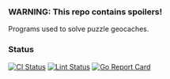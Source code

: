 ### WARNING: This repo contains spoilers!

Programs used to solve puzzle geocaches.

### Status

[![CI Status](https://github.com/bitlux/caches/workflows/Go/badge.svg)](https://github.com/bitlux/caches/actions?query=workflow%3AGo)
[![Lint Status](https://github.com/bitlux/caches/workflows/golangci-lint/badge.svg)](https://github.com/bitlux/caches/actions?query=workflow%3Agolangci-lint)
[![Go Report Card](https://goreportcard.com/badge/github.com/bitlux/caches)](https://goreportcard.com/report/github.com/bitlux/caches)
